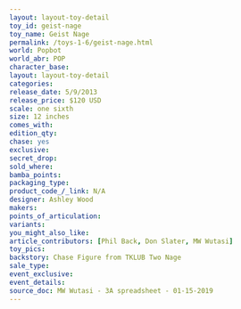 ```yaml
---
layout: layout-toy-detail 
toy_id: geist-nage
toy_name: Geist Nage
permalink: /toys-1-6/geist-nage.html
world: Popbot
world_abr: POP
character_base: 
layout: layout-toy-detail
categories: 
release_date: 5/9/2013
release_price: $120 USD
scale: one sixth
size: 12 inches
comes_with: 
edition_qty: 
chase: yes
exclusive: 
secret_drop: 
sold_where: 
bamba_points: 
packaging_type: 
product_code_/_link: N/A
designer: Ashley Wood
makers: 
points_of_articulation: 
variants: 
you_might_also_like: 
article_contributors: [Phil Back, Don Slater, MW Wutasi]
toy_pics: 
backstory: Chase Figure from TKLUB Two Nage
sale_type: 
event_exclusive: 
event_details: 
source_doc: MW Wutasi - 3A spreadsheet - 01-15-2019
---
```

